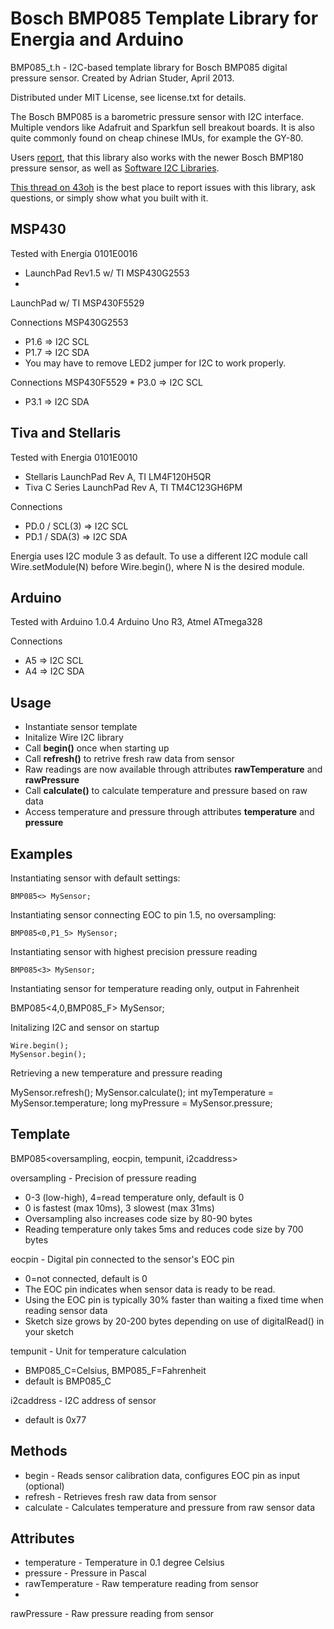 Bosch BMP085 Template Library for Energia and Arduino
=====================================================

BMP085_t.h - I2C-based template library for Bosch BMP085 
digital pressure sensor.
Created by Adrian Studer, April 2013.

Distributed under MIT License, see license.txt for details.   

The Bosch BMP085 is a barometric pressure sensor 
with I2C interface. 
Multiple vendors like Adafruit and Sparkfun sell breakout boards. It is also quite commonly found
on cheap chinese IMUs, for example the GY-80.

Users 
[report](http://forum.43oh.com/topic/3777-energia-library-bosch-bmp085-template-library/?p=44410), that this library also works with the newer Bosch BMP180 pressure sensor, 
as well as [Software I2C Libraries](http://forum.43oh.com/topic/3617-energia-library-software-i2c-master-for-msp430g2553/).


[This thread on 43oh](http://forum.43oh.com/topic/3777-energia-library-bosch-bmp085-template-library/) is the best place to report issues with this library, ask questions, 
or simply show what you built with it.

MSP430
------

Tested with Energia 0101E0016
* LaunchPad Rev1.5 w/ TI MSP430G2553
* 
LaunchPad w/ TI MSP430F5529

Connections MSP430G2553
* P1.6 => I2C SCL
* P1.7 => I2C SDA
* You may have to remove LED2 jumper for I2C to work properly.

Connections MSP430F5529
* 
P3.0 => I2C SCL
* P3.1 => I2C SDA

Tiva and Stellaris
------------------

Tested with Energia 0101E0010
* Stellaris LaunchPad Rev A, TI LM4F120H5QR
* Tiva C Series LaunchPad Rev A, 
TI TM4C123GH6PM

Connections
* PD.0 / SCL(3) => I2C SCL 
* PD.1 / SDA(3) => I2C SDA 

Energia uses I2C module 3 as default. To use a different I2C module call
Wire.setModule(N) 
before Wire.begin(), where N is the desired module.

Arduino
-------

Tested with Arduino 1.0.4
Arduino Uno R3, 
Atmel ATmega328

Connections
* A5 => I2C SCL
* A4 => I2C SDA

Usage
-----

- Instantiate sensor template
- Initalize Wire I2C library
- Call **begin()** once when starting up
- Call 
**refresh()** to retrive fresh raw data from sensor
- Raw readings are now available through attributes **rawTemperature** and **rawPressure**
- Call **calculate()** to 
calculate temperature and pressure based on raw data
- Access temperature and pressure through attributes **temperature** and **pressure**

Examples
--------

Instantiating 
sensor with default settings:

	BMP085<> MySensor;

Instantiating sensor connecting EOC to pin 1.5, no oversampling:

	BMP085<0,P1_5> MySensor;

Instantiating sensor 
with highest precision pressure reading

	BMP085<3> MySensor;

Instantiating sensor for temperature reading only, output in Fahrenheit

	
BMP085<4,0,BMP085_F> MySensor;

Initalizing I2C and sensor on startup

	Wire.begin();
	MySensor.begin();

Retrieving a new temperature and pressure reading

	
MySensor.refresh();
	MySensor.calculate();
	int myTemperature = MySensor.temperature;
	long myPressure = MySensor.pressure;

Template
--------

	
BMP085<oversampling, eocpin, tempunit, i2caddress>

oversampling - Precision of pressure reading
* 0-3 (low-high), 4=read temperature only, default is 0
* 0 is fastest (max 10ms),
 3 slowest (max 31ms)
* Oversampling also increases code size by 80-90 bytes
* Reading temperature only takes 5ms and reduces code size by 700 bytes

eocpin - Digital pin 
connected to the sensor's EOC pin
* 0=not connected, default is 0
* The EOC pin indicates when sensor data is ready to be read.
* Using the EOC pin is typically 30% faster 
than waiting a fixed time when reading sensor data
* Sketch size grows by 20-200 bytes depending on use of digitalRead() in your sketch

tempunit - Unit for temperature 
calculation
* BMP085_C=Celsius, BMP085_F=Fahrenheit
* default is BMP085_C

i2caddress - I2C address of sensor
* default is 0x77

Methods
-------

* begin - Reads sensor calibration 
data, configures EOC pin as input (optional)
* refresh - Retrieves fresh raw data from sensor
* calculate - Calculates temperature and pressure from raw sensor data
 

Attributes
----------

* temperature - Temperature in 0.1 degree Celsius
* pressure - Pressure in Pascal
* rawTemperature - Raw temperature reading from sensor
* 
rawPressure - Raw pressure reading from sensor
